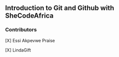 ## Introduction to Git and Github with SheCodeAfrica

### Contributors 

[X] Essi Akpevwe Praise 

[X] LindaGift

